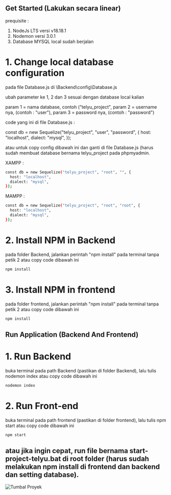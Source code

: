 ## Get Started (Lakukan secara linear)

prequisite : 
1. NodeJs LTS versi v18.18.1
2. Nodemon versi 3.0.1
3. Database MYSQL local sudah berjalan

# 1. Change local database configuration

pada file Database.js di \Backend\config\Database.js

ubah parameter ke 1, 2 dan 3 sesuai dengan database local kalian 

param 1 = nama database, contoh ("telyu_project",
param 2 = username nya, (contoh : "user"),
param 3 = password nya, (contoh : "password")

code yang ini di file Database.js : 

const db = new Sequelize("telyu_project", "user", "password", {
  host: "localhost",
  dialect: "mysql",
});

atau untuk copy config dibawah ini dan ganti di file Database.js (harus sudah membuat database bernama telyu_project pada phpmyadmin.

XAMPP :

```sh
const db = new Sequelize("telyu_project", "root", "", {
  host: "localhost",
  dialect: "mysql",
});
```

MAMPP :

```sh
const db = new Sequelize("telyu_project", "root", "root", {
  host: "localhost",
  dialect: "mysql",
});
```

# 2. Install NPM in Backend

pada folder Backend, jalankan perintah "npm install" pada terminal tanpa petik 2 atau copy code dibawah ini

```sh
npm install
```

# 3. Install NPM in frontend

pada folder frontend, jalankan perintah "npm install" pada terminal tanpa petik 2 atau copy code dibawah ini

```sh
npm install
```

## Run Application (Backend And Frontend)

# 1. Run Backend

buka terminal pada path Backend (pastikan di folder Backend), lalu tulis nodemon index atau copy code dibawah ini

```sh
nodemon index
```

# 2. Run Front-end

buka terminal pada path frontend (pastikan di folder frontend), lalu tulis npm start atau copy code dibawah ini

```sh
npm start
```

## atau jika ingin cepat, run file bernama start-project-telyu.bat di root folder (harus sudah melakukan npm install di frontend dan backend dan setting database).


<img src="TugasBesar-WebPro-TelyuProject/Backend/img/hasnan.png" alt="Tumbal Proyek" title="Entitas">
